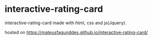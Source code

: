 # interactive-rating-card
interactive-rating-card made with html, css and js(Jquery). 

hosted on https://mateusfagunddes.github.io/interactive-rating-card/ 
